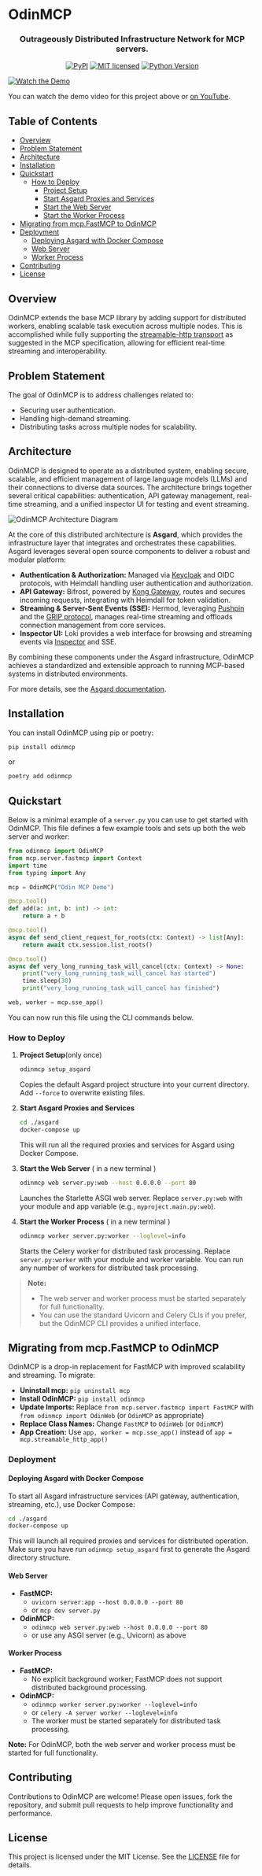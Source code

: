 # OdinMCP

<div align="center">
<h3><strong>O</strong>utrageously <strong>D</strong>istributed <strong>I</strong>nfrastructure <strong>N</strong>etwork for MCP servers.</h3>


[![PyPI][pypi-badge]][pypi-url]
[![MIT licensed][mit-badge]][mit-url]
[![Python Version][python-badge]][python-url]

</div>

[![Watch the Demo](https://img.youtube.com/vi/rV73lDDKYqg/0.jpg)](https://youtu.be/rV73lDDKYqg)

You can watch the demo video for this project above or [on YouTube](https://youtu.be/rV73lDDKYqg).



## Table of Contents

- [Overview](#overview)
- [Problem Statement](#problem-statement)
- [Architecture](#architecture)
- [Installation](#installation)
- [Quickstart](#quickstart)
  - [How to Deploy](#how-to-deploy)
    - [Project Setup](#1-project-setuponly-once)
    - [Start Asgard Proxies and Services](#2-start-asgard-proxies-and-services)
    - [Start the Web Server](#3-start-the-web-server--in-a-new-terminal-)
    - [Start the Worker Process](#4-start-the-worker-process--in-a-new-terminal-)
- [Migrating from mcp.FastMCP to OdinMCP](#migrating-from-mcpfastmcp-to-odinmcp)
- [Deployment](#deployment)
  - [Deploying Asgard with Docker Compose](#deploying-asgard-with-docker-compose)
  - [Web Server](#web-server)
  - [Worker Process](#worker-process)
- [Contributing](#contributing)
- [License](#license)


## Overview


OdinMCP extends the base MCP library by adding support for distributed workers, enabling scalable task execution across multiple nodes. This is accomplished while fully supporting the [streamable-http transport](https://modelcontextprotocol.io/specification/2025-03-26/basic/transports#streamable-http) as suggested in the MCP specification, allowing for efficient real-time streaming and interoperability.


## Problem Statement

The goal of OdinMCP is to address challenges related to:

- Securing user authentication.
- Handling high-demand streaming.
- Distributing tasks across multiple nodes for scalability.

## Architecture

OdinMCP is designed to operate as a distributed system, enabling secure, scalable, and efficient management of large language models (LLMs) and their connections to diverse data sources. The architecture brings together several critical capabilities: authentication, API gateway management, real-time streaming, and a unified inspector UI for testing and event streaming.

![OdinMCP Architecture Diagram](docs/images/architecture.jpg)

At the core of this distributed architecture is **Asgard**, which provides the infrastructure layer that integrates and orchestrates these capabilities. Asgard leverages several open source components to deliver a robust and modular platform:

- **Authentication & Authorization:** Managed via [Keycloak](https://www.keycloak.org) and OIDC protocols, with Heimdall handling user authentication and authorization.
- **API Gateway:** Bifrost, powered by [Kong Gateway](https://konghq.com), routes and secures incoming requests, integrating with Heimdall for token validation.
- **Streaming & Server-Sent Events (SSE):** Hermod, leveraging [Pushpin](https://pushpin.org) and the [GRIP protocol](https://pushpin.org/docs/protocols/grip/), manages real-time streaming and offloads connection management from core services.
- **Inspector UI:** Loki provides a web interface for browsing and streaming events via [Inspector](https://github.com/modelcontextprotocol/inspector) and SSE.

By combining these components under the Asgard infrastructure, OdinMCP achieves a standardized and extensible approach to running MCP-based systems in distributed environments.

For more details, see the [Asgard documentation](./asgard/README.md).

## Installation

You can install OdinMCP using pip or poetry:

```bash
pip install odinmcp
```

or

```bash
poetry add odinmcp
```



## Quickstart


Below is a minimal example of a `server.py` you can use to get started with OdinMCP. This file defines a few example tools and sets up both the web server and worker:

```python
from odinmcp import OdinMCP
from mcp.server.fastmcp import Context
import time
from typing import Any

mcp = OdinMCP("Odin MCP Demo")

@mcp.tool()
def add(a: int, b: int) -> int:
    return a + b

@mcp.tool()
async def send_client_request_for_roots(ctx: Context) -> list[Any]:
    return await ctx.session.list_roots()

@mcp.tool()
async def very_long_running_task_will_cancel(ctx: Context) -> None:
    print("very_long_running_task_will_cancel has started")
    time.sleep(30)
    print("very_long_running_task_will_cancel has finished")

web, worker = mcp.sse_app()
```

You can now run this file using the CLI commands below.

### How to Deploy

1. **Project Setup**(only once)
   ```bash
   odinmcp setup_asgard
   ```
   Copies the default Asgard project structure into your current directory. Add `--force` to overwrite existing files.

2. **Start Asgard Proxies and Services**
   ```bash
   cd ./asgard
   docker-compose up
   ```
   This will run all the required proxies and services for Asgard using Docker Compose.

3. **Start the Web Server** ( in a new terminal )
   ```bash
   odinmcp web server.py:web --host 0.0.0.0 --port 80
   ```
   Launches the Starlette ASGI web server. Replace `server.py:web` with your module and app variable (e.g., `myproject.main.py:web`).

4. **Start the Worker Process** ( in a new terminal )
   ```bash
   odinmcp worker server.py:worker --loglevel=info
   ```
   Starts the Celery worker for distributed task processing. Replace `server.py:worker` with your module and worker variable. You can run any number of workers for distributed task processing.




> **Note:**
> - The web server and worker process must be started separately for full functionality.
> - You can use the standard Uvicorn and Celery CLIs if you prefer, but the OdinMCP CLI provides a unified interface.

## Migrating from mcp.FastMCP to OdinMCP

OdinMCP is a drop-in replacement for FastMCP with improved scalability and streaming. To migrate:

- **Uninstall mcp:** `pip uninstall mcp`
- **Install OdinMCP:** `pip install odinmcp`
- **Update Imports:** Replace `from mcp.server.fastmcp import FastMCP` with `from odinmcp import OdinWeb` (or `OdinMCP` as appropriate)
- **Replace Class Names:** Change `FastMCP` to `OdinWeb` (or `OdinMCP`)
- **App Creation:** Use `app, worker = mcp.sse_app()` instead of `app = mcp.streamable_http_app()`

### Deployment

#### Deploying Asgard with Docker Compose
To start all Asgard infrastructure services (API gateway, authentication, streaming, etc.), use Docker Compose:

```bash
cd ./asgard
docker-compose up
```
This will launch all required proxies and services for distributed operation. Make sure you have run `odinmcp setup_asgard` first to generate the Asgard directory structure.

#### Web Server
- **FastMCP:**
  - `uvicorn server:app --host 0.0.0.0 --port 80`
  - or `mcp dev server.py`
- **OdinMCP:**
  - `odinmcp web server.py:web --host 0.0.0.0 --port 80`
  - or use any ASGI server (e.g., Uvicorn) as above

#### Worker Process
- **FastMCP:**
  - No explicit background worker; FastMCP does not support distributed background processing.
- **OdinMCP:**
  - `odinmcp worker server.py:worker --loglevel=info`
  - or `celery -A server worker --loglevel=info`
  - The worker must be started separately for distributed task processing.

**Note:** For OdinMCP, both the web server and worker process must be started for full functionality.



## Contributing

Contributions to OdinMCP are welcome! Please open issues, fork the repository, and submit pull requests to help improve functionality and performance.



## License

This project is licensed under the MIT License. See the [LICENSE](./LICENSE) file for details.


<!-- Badge definitions -->
[pypi-badge]: https://img.shields.io/pypi/v/odinmcp.svg?style=flat-square
[pypi-url]: https://pypi.org/project/odinmcp/
[mit-badge]: https://img.shields.io/badge/license-MIT-blue.svg?style=flat-square
[mit-url]: https://opensource.org/licenses/MIT
[python-badge]: https://img.shields.io/pypi/pyversions/odinmcp.svg?style=flat-square
[python-url]: https://www.python.org/downloads/

